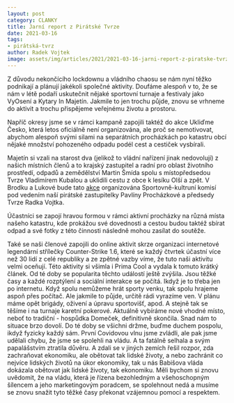```yaml
---
layout: post
category: CLANKY
title: Jarní report z Pirátské Tvrze
date: 2021-03-16
tags: 
- pirátská-tvrz
author: Radek Vojtek
image: assets/img/articles/2021/2021-03-16-jarni-report-z-piratske-tvrze.jpg  #751x422 pixelu
---
```

Z důvodu nekončícího lockdownu a vládního chaosu se nám nyní těžko podnikají a plánují jakékoli společné aktivity. Doufáme alespoň v to, že se nám v létě podaří uskutečnit nějaké sportovní turnaje a festivaly jako VyOsení a Kytary In Majetín.
Jakmile to jen trochu půjde, znovu se vrhneme do aktivit a trochu přispějeme veřejnému životu a prostoru.

Napříč okresy jsme se v rámci kampaně zapojili taktéž do akce Ukliďme Česko, která letos oficiálně není organizována, ale proč se nemotivovat, abychom alespoň svými silami na separátních procházkách po katastru obcí nějaké množství pohozeného odpadu podél cest a cestiček vysbírali.

Majetín si vzali na starost dva (jelikož to vládní nařízení jinak nedovolují) z našich místních členů a to krajský zastupitel a radní pro oblast životního prostředí, odpadů a zemědělství Martin Šmída spolu s místopředsedou Tvrze Vladimírem Kubalou a uklidili cestu z obce k lesíku Olší a zpět.
V Brodku a Lukové bude tato [akce](https://www.facebook.com/events/829599157593053/) organizována Sportovně-kultruní komisí pod vedením naší pirátské zastupitelky Pavlíny Procházkové a předsedy Tvrze Radka Vojtka.

Účastníci se zapojí hravou formou v rámci aktivní procházky na různá místa našeho katastru, kde prokážou své dovednosti a cestou budou taktéž sbírat odpad a své fotky z této činnosti následně mohou zasílat do soutěže.

Také se naši členové zapojili do online aktivit skrze organizaci internetové legendární střílečky Counter-Strike 1.6, které se každý čtvrtek účastní více než 30 lidí z celé republiky a ze zpětné vazby víme, že tuto naši aktivitu velmi oceňují. Této aktivity si všimla i Prima Cool a vydala k tomuto krátký článek. Od té doby se popularita těchto událostí ještě zvýšila. Jsou těžké časy a každé rozptýlení a sociální interakce se počítá. Ikdyž je to třeba jen po internetu. Když spolu nemůžeme hrát sporty venku, tak spolu hrajeme aspoň přes počítač. Ale jakmile to půjde, určitě rádi vyrazíme ven. V plánu máme opět brigády, oživení a úpravu sportovišť, apod. A stejně tak se těšíme i na turnaje karetní pokerové. Aktuálně vybíráme nové vhodné místo, neboť to tradiční - hospůdka Domeček, definitivně skončila. Snad nám to situace brzo dovolí. Do té doby se všichni držme, buďme duchem pospolu, ikdyž fyzicky každý sám. První Covidovou vlnu jsme zvládli, ale pak jsme udělali chybu, že jsme se spolehli na vládu. A ta fatálně selhala a svým papalášstvím ztratila důvěru. A zdali se v jiných zemích řešil rozpor, zda zachraňovat ekonomiku, ale obětovat tak lidské životy, a nebo zachránit co nejvíce lidských životů na úkor ekonomiky, tak u nás Babišova vláda dokázala obětovat jak lidské životy, tak ekonomiku. Měli bychom si znovu uvědomit, že na vládu, která je řízena bezohledným a všehoschopným šílencem a jeho marketingovým poradcem, se spolehnout nedá a musíme se znovu snažit tyto těžké časy překonat vzájemnou pomocí a respektem.

